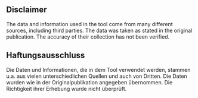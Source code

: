 ## Disclaimer

The data and information used in the tool come from many different
sources, including third parties. The data was taken as stated in the
original publication. The accuracy of their collection has not been
verified.

## Haftungsausschluss

Die Daten und Informationen, die in dem Tool verwendet werden, stammen
u.a. aus vielen unterschiedlichen Quellen und auch von Dritten. Die
Daten wurden wie in der Originalpublikation angegeben übernommen. Die
Richtigkeit ihrer Erhebung wurde nicht überprüft.
